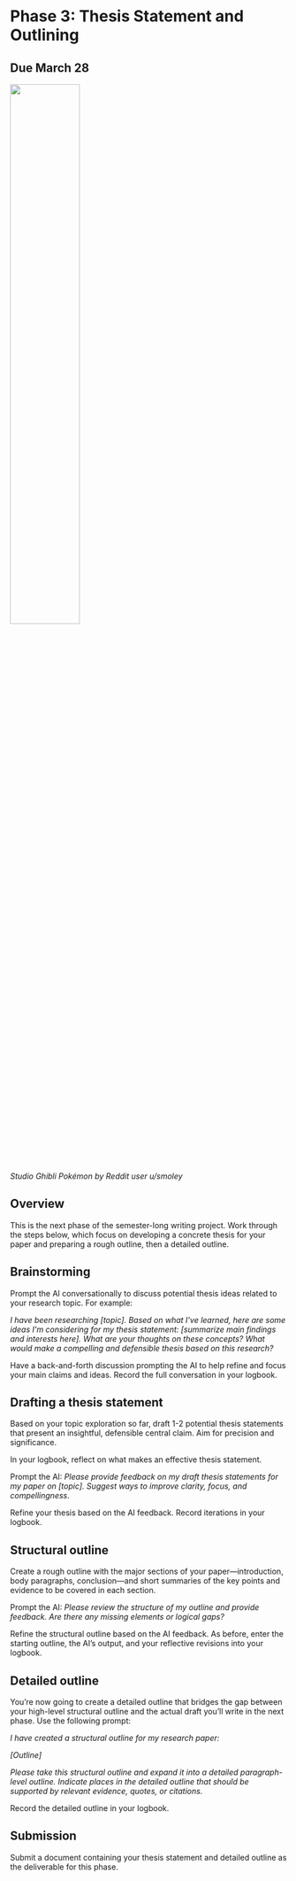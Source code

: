 # Phase 3: Thesis Statement and Outlining

## Due March 28


<img src="https://preview.redd.it/retro-pok%C3%A9mon-done-by-ghibli-part-2-v0-cihkla529aib1.jpg?width=1024&format=pjpg&auto=webp&s=298b2baffdd8505abf9770ae8e15a6c7477bcd2e" width="50%" />

*Studio Ghibli Pokémon by Reddit user u/smoley*

## Overview

This is the next phase of the semester-long writing project. Work through the steps below, which focus on developing a concrete thesis for your paper and preparing a rough outline, then a detailed outline.


## Brainstorming

Prompt the AI conversationally to discuss potential thesis ideas related to your research topic. For example:

*I have been researching [topic]. Based on what I've learned, here are some ideas I'm considering for my thesis statement: [summarize main findings and interests here]. What are your thoughts on these concepts? What would make a compelling and defensible thesis based on this research?*


Have a back-and-forth discussion prompting the AI to help refine and focus your main claims and ideas. Record the full conversation in your logbook.


## Drafting a thesis statement

Based on your topic exploration so far, draft 1-2 potential thesis statements that present an insightful, defensible central claim. Aim for precision and significance.

In your logbook, reflect on what makes an effective thesis statement.

Prompt the AI: *Please provide feedback on my draft thesis statements for my paper on [topic]. Suggest ways to improve clarity, focus, and compellingness*.

Refine your thesis based on the AI feedback. Record iterations in your logbook.

## Structural outline

Create a rough outline with the major sections of your paper—introduction, body paragraphs, conclusion—and short summaries of the key points and evidence to be covered in each section.

Prompt the AI: *Please review the structure of my outline and provide feedback. Are there any missing elements or logical gaps?*

Refine the structural outline based on the AI feedback. As before, enter the starting outline, the AI’s output, and your reflective revisions into your logbook.


## Detailed outline

You’re now going to create a detailed outline that bridges the gap between your high-level structural outline and the actual draft you’ll write in the next phase. Use the following prompt:

*I have created a structural outline for my research paper:*

*[Outline]*

*Please take this structural outline and expand it into a detailed paragraph-level outline. Indicate places in the detailed outline that should be supported by relevant evidence, quotes, or citations.*

Record the detailed outline in your logbook.


## Submission

Submit a document containing your thesis statement and detailed outline as the deliverable for this phase.
